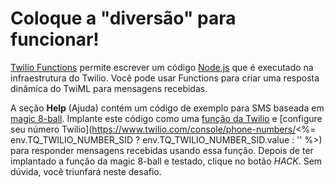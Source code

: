 # Coloque a "diversão" para funcionar!

[Twilio Functions](https://www.twilio.com/console/functions/manage) permite escrever um código [Node.js](https://nodejs.org/en/) que é executado na infraestrutura do Twilio. Você pode usar Functions para criar uma resposta dinâmica do TwiML para mensagens recebidas.

A seção **Help** (Ajuda) contém um código de exemplo para SMS baseada em [magic 8-ball](https://en.wikipedia.org/wiki/Magic_8-Ball). Implante este código como uma [função da Twilio](https://www.twilio.com/console/functions/manage) e \[configure seu número Twilio](https://www.twilio.com/console/phone-numbers/<%= env.TQ_TWILIO_NUMBER_SID ? env.TQ_TWILIO_NUMBER_SID.value : '' %>) para responder mensagens recebidas usando essa função. Depois de ter implantado a função da magic 8-ball e testado, clique no botão *HACK*. Sem dúvida, você triunfará neste desafio.